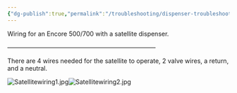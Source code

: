 ```yaml
---
{"dg-publish":true,"permalink":"/troubleshooting/dispenser-troubleshooting/gilbarco/wiring-guides/master-satellite-wiring/"}
---
```



Wiring for an Encore 500/700 with a satellite 
dispenser.

————————————————————————

There are 4 wires needed for the satellite to operate, 2 valve wires, a return, and a neutral.  

![Satellitewiring1.jpg](/img/user/Assets/Images/Satellitewiring1.jpg)![Satellitewiring2.jpg](/img/user/Assets/Images/Satellitewiring2.jpg)